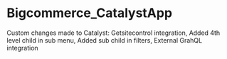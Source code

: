 # Bigcommerce_CatalystApp
Custom changes made to Catalyst:  Getsitecontrol integration, Added 4th level child in sub menu, Added sub child in filters, External GrahQL integration

